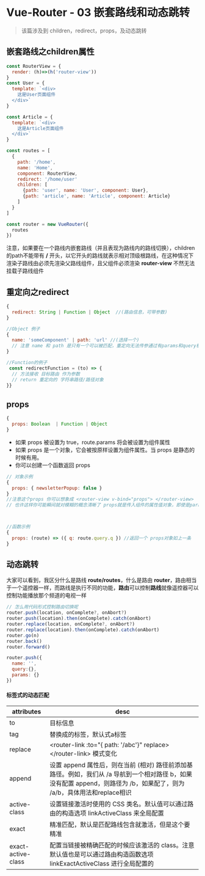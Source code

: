 # Vue-Router - 03 嵌套路线和动态跳转
> 该篇涉及到 children，redirect，props，及动态跳转

## 嵌套路线之children属性
```javascript
const RouterView = {
  render: (h)=>(h('router-view'))
}
const User = {
  template: `<div>
    这是User页面组件
  </div>`
}

const Article = {
  template: `<div>
    这是Article页面组件
  </div>`
}

const routes = [
  {
    path: '/home',
    name: 'Home',
    component: RouterView,
    redirect: '/home/user'
    children: [
      {path: 'user', name: 'User', component: User},
      {path: 'article', name: 'Article', component: Article}
    ]
  }
]

const router = new VueRouter({
  routes
})
```
注意，如果要在一个路线内嵌套路线（并且表现为路线内的路线切换），children的path不能带有 **/** 开头，以它开头的路线就表示相对顶级根路线，在这种情况下
渲染子路线由必须先渲染父路线组件，且父组件必须渲染 **router-view** 不然无法挂载子路线组件


## 重定向之redirect
```javascript
{
  redirect: String | Function | Object  //(路由信息，可带参数)
}

//Object 例子
{
  name: 'someComponent' | path: 'url' //(选择一个)
  // 注意 name 和 path 是只有一个可以被匹配，重定向无法传参通过有params和query模式
}

//Function的例子
 const redirectFunction = (to) => {
  // 方法接收 目标路由 作为参数
  // return 重定向的 字符串路径/路径对象
}}
```

## props
```javascript
{
  props: Boolean  | Function | Object
}
```
- 如果 props 被设置为 true，route.params 将会被设置为组件属性
- 如果 props 是一个对象，它会被按原样设置为组件属性。当 props 是静态的时候有用。
- 你可以创建一个函数返回 props

```javascript
// 对象示例
{
  props: { newsletterPopup: false }
}
//注意这个props 你可以想象成 <router-view v-bind="props"> </router-view>
// 也许这样你可能瞬间就对模糊的概念清晰了 props就是传入组件的属性值对象，即使是params和query也是这样



//函数示例
{ 
  props: (route) => ({ q: route.query.q }) //返回一个 props对象如上一条
}
```

## 动态跳转
大家可以看到，我区分什么是路线 **route/routes**，什么是路由 **router**，路由相当于一个遥控器一样，而路线是执行不同的功能，**路由**可以控制**路线**就像遥控器可以控制功能播放那个频道的电视一样
```javascript
// 怎么用代码形式控制路由切换呢
router.push(location, onComplete?, onAbort?)
router.push(location).then(onComplete).catch(onAbort)
router.replace(location, onComplete?, onAbort?)
router.replace(location).then(onComplete).catch(onAbort)
router.go(n)
router.back()
router.forward()

router.push({
  name: '',
  query:{},
  params: {}
})
```

#### <router-link> 标签式的动态匹配
attributes | desc
--- | ---
to | 目标信息
tag | 替换成的标签，默认式a标签
replace | \<router-link :to="{ path: '/abc'}" replace\>\</router-link\> 模式变化
append | 设置 append 属性后，则在当前 (相对) 路径前添加基路径。例如，我们从 /a 导航到一个相对路径 b，如果没有配置 append，则路径为 /b，如果配了，则为 /a/b，具体用法和replace相识
active-class | 设置链接激活时使用的 CSS 类名。默认值可以通过路由的构造选项 linkActiveClass 来全局配置
exact | 精准匹配，默认是匹配路线包含就激活，但是这个要精准
exact-active-class | 配置当链接被精确匹配的时候应该激活的 class。注意默认值也是可以通过路由构造函数选项 linkExactActiveClass 进行全局配置的